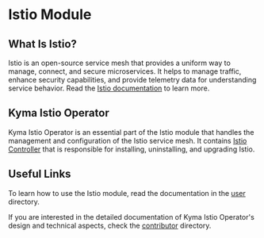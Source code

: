 # Istio Module

## What Is Istio?

Istio is an open-source service mesh that provides a uniform way to manage, connect, and secure microservices. It helps to manage traffic, enhance security capabilities, and provide telemetry data for understanding service behavior. Read the [Istio documentation](https://istio.io/latest/) to learn more.

## Kyma Istio Operator

Kyma Istio Operator is an essential part of the Istio module that handles the management and configuration of the Istio service mesh. It contains [Istio Controller](./00-10-overview-istio-controller.md) that is responsible for installing, uninstalling, and upgrading Istio.

## Useful Links

To learn how to use the Istio module, read the documentation in the [user](../user/) directory. 

If you are interested in the detailed documentation of Kyma Istio Operator's design and technical aspects, check the [contributor](https://github.com/kyma-project/istio/tree/main/docs/contributor) directory.